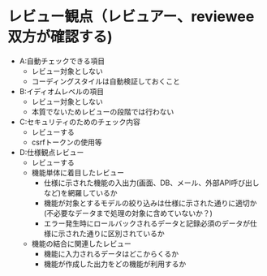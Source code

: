 # レビュー観点（レビュアー、reviewee双方が確認する)

- A:自動チェックできる項目
  - レビュー対象としない
  - コーディングスタイルは自動検証しておくこと
- B:イディオムレベルの項目
  - レビュー対象としない
  - 本質でないためレビューの段階では行わない
- C:セキュリティのためのチェック内容
  - レビューする
  - csrfトークンの使用等
- D:仕様観点レビュー
  - レビューする
  - 機能単体に着目したレビュー
    - 仕様に示された機能の入出力(画面、DB、メール、外部API呼び出しなど)を網羅しているか
    - 機能が対象とするモデルの絞り込みは仕様に示された通りに適切か(不必要なデータまで処理の対象に含めていないか？)
    - エラー発生時にロールバックされるデータと記録必須のデータが仕様に示された通りに区別されているか
  - 機能の結合に関連したレビュー
    - 機能に入力されるデータはどこからくるか
    - 機能が作成した出力をどの機能が利用するか